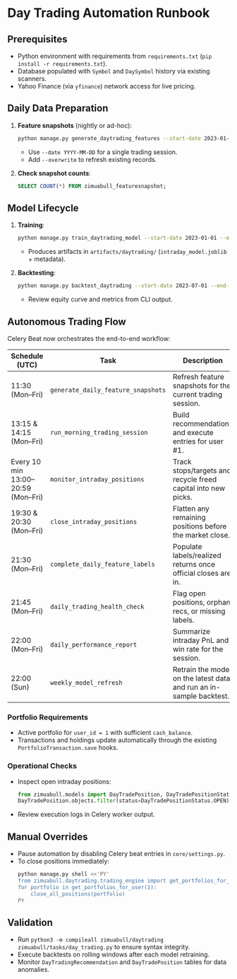 # Day Trading Automation Runbook

## Prerequisites
- Python environment with requirements from `requirements.txt` (`pip install -r requirements.txt`).
- Database populated with `Symbol` and `DaySymbol` history via existing scanners.
- Yahoo Finance (via `yfinance`) network access for live pricing.

## Daily Data Preparation
1. **Feature snapshots** (nightly or ad-hoc):
   ```bash
   python manage.py generate_daytrading_features --start-date 2023-01-01 --end-date 2023-12-31
   ```
   - Use `--date YYYY-MM-DD` for a single trading session.
   - Add `--overwrite` to refresh existing records.

2. **Check snapshot counts**:
   ```sql
   SELECT COUNT(*) FROM zimuabull_featuresnapshot;
   ```

## Model Lifecycle
1. **Training**:
   ```bash
   python manage.py train_daytrading_model --start-date 2023-01-01 --end-date 2024-06-30
   ```
   - Produces artifacts in `artifacts/daytrading/` (`intraday_model.joblib` + metadata).

2. **Backtesting**:
   ```bash
   python manage.py backtest_daytrading --start-date 2023-07-01 --end-date 2024-06-30 --bankroll 20000 --max-positions 5
   ```
   - Review equity curve and metrics from CLI output.

## Autonomous Trading Flow
Celery Beat now orchestrates the end-to-end workflow:

| Schedule (UTC) | Task | Description |
| --- | --- | --- |
| 11:30 (Mon–Fri) | `generate_daily_feature_snapshots` | Refresh feature snapshots for the current trading session. |
| 13:15 & 14:15 (Mon–Fri) | `run_morning_trading_session` | Build recommendations and execute entries for user #1. |
| Every 10 min 13:00–20:59 (Mon–Fri) | `monitor_intraday_positions` | Track stops/targets and recycle freed capital into new picks. |
| 19:30 & 20:30 (Mon–Fri) | `close_intraday_positions` | Flatten any remaining positions before the market close. |
| 21:30 (Mon–Fri) | `complete_daily_feature_labels` | Populate labels/realized returns once official closes are in. |
| 21:45 (Mon–Fri) | `daily_trading_health_check` | Flag open positions, orphan recs, or missing labels. |
| 22:00 (Mon–Fri) | `daily_performance_report` | Summarize intraday PnL and win rate for the session. |
| 22:00 (Sun) | `weekly_model_refresh` | Retrain the model on the latest data and run an in-sample backtest. |

### Portfolio Requirements
- Active portfolio for `user_id = 1` with sufficient `cash_balance`.
- Transactions and holdings update automatically through the existing `PortfolioTransaction.save` hooks.

### Operational Checks
- Inspect open intraday positions:
  ```python
  from zimuabull.models import DayTradePosition, DayTradePositionStatus
  DayTradePosition.objects.filter(status=DayTradePositionStatus.OPEN)
  ```
- Review execution logs in Celery worker output.

## Manual Overrides
- Pause automation by disabling Celery beat entries in `core/settings.py`.
- To close positions immediately:
  ```bash
  python manage.py shell <<'PY'
  from zimuabull.daytrading.trading_engine import get_portfolios_for_user, close_all_positions
  for portfolio in get_portfolios_for_user(1):
      close_all_positions(portfolio)
  PY
  ```

## Validation
- Run `python3 -m compileall zimuabull/daytrading zimuabull/tasks/day_trading.py` to ensure syntax integrity.
- Execute backtests on rolling windows after each model retraining.
- Monitor `DayTradingRecommendation` and `DayTradePosition` tables for data anomalies.
